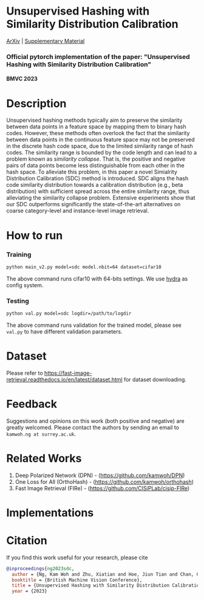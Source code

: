 # Unsupervised Hashing with Similarity Distribution Calibration

[ArXiv](https://arxiv.org/abs/2302.07669) | <a href="https://github.com/kamwoh/sdc/blob/main/docs/suppmat.pdf">
Supplementary Material</a>

### Official pytorch implementation of the paper: "Unsupervised Hashing with Similarity Distribution Calibration"

#### BMVC 2023

# Description

Unsupervised hashing methods typically aim to preserve the similarity between data points in a feature space by mapping
them to binary hash codes. However, these methods often overlook the fact that the similarity between data points in the
continuous feature space may not be preserved in the discrete hash code space, due to the limited similarity range of
hash codes.
The similarity range is bounded by the code length and can lead to a problem known as _similarity collapse_. That is,
the positive and negative pairs of data points become less distinguishable from each other in the hash space.
To alleviate this problem, in this paper a novel Simialrity Distribution Calibration (SDC) method is introduced.
SDC aligns the hash code similarity distribution towards a calibration distribution (e.g., beta distribution) with
sufficient spread across the entire similarity range, thus alleviating the similarity collapse problem.
Extensive experiments show that our SDC outperforms significantly the state-of-the-art alternatives on coarse
category-level and instance-level image retrieval.

# How to run

### Training

```bash
python main_v2.py model=sdc model.nbit=64 dataset=cifar10 
```

The above command runs cifar10 with 64-bits settings. We use [hydra](https://hydra.cc/docs/intro/) as config system.

### Testing

```bash
python val.py model=sdc logdir=/path/to/logdir
```

The above command runs validation for the trained model, please see `val.py` to have different validation parameters.

# Dataset

Please refer to https://fast-image-retrieval.readthedocs.io/en/latest/dataset.html for dataset downloading.

# Feedback

Suggestions and opinions on this work (both positive and negative) are greatly welcomed. Please contact the authors by
sending an email to `kamwoh.ng at surrey.ac.uk`.

# Related Works

1. Deep Polarized Network (DPN) - (https://github.com/kamwoh/DPN)
2. One Loss for All (OrthoHash) - (https://github.com/kamwoh/orthohash)
3. Fast Image Retrieval (FIRe) - (https://github.com/CISiPLab/cisip-FIRe)

# Implementations

# Citation

If you find this work useful for your research, please cite

```bibtex
@inproceedings{ng2023sdc,
  author = {Ng, Kam Woh and Zhu, Xiatian and Hoe, Jiun Tian and Chan, Chee Seng and Zhang, Tianyu and Song, Yi-Zhe and Xiang, Tao},
  booktitle = {British Machine Vision Conference}, 
  title = {Unsupervised Hashing with Similarity Distribution Calibration}, 
  year = {2023}
```